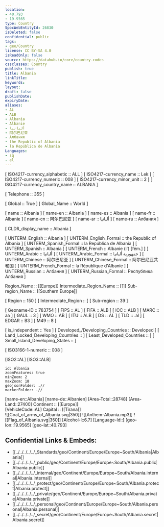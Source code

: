 ```yaml
---
location:
- 40.793
- 19.9565
type: Country
SpocWebEntityId: 26830
isDeleted: false
confidential: public
tags:
- geo/Country
license: CC BY-SA 4.0
isReadOnly: false
source: https://datahub.io/core/country-codes
cssclasses: Country
publish: true
title: Albania
linkTitle: 
keywords: 
layout: 
draft: false
publishDate: 
expiryDate: 
aliases:
- AL
- ALB
- Albania
- Albanie
- ألبانيا
- 阿尔巴尼亚
- Албания
- the Republic of Albania
- la República de Albania
Languages:
- sq
- el
---
```



[	ISO4217-currency_alphabetic	 :: ALL ] 
[	ISO4217-currency_name	 :: Lek ] 
[	ISO4217-currency_numeric	 :: 008 ] 
[	ISO4217-currency_minor_unit	 :: 2 ] 
[	ISO4217-currency_country_name	 :: ALBANIA ] 

[	Telephone	 :: 355 ] 

[	Global	 :: True ] 
[	Global_Name	 :: World ] 

[	name	 :: Albania ] 
[	name-en	 :: Albania ] 
[	name-es	 :: Albania ] 
[	name-fr	 :: Albanie ] 
[	name-cn	 :: 阿尔巴尼亚 ] 
[	name-ar	 :: ألبانيا ] 
[	name-ru	 :: Албания ] 

[	CLDR_display_name	 :: Albania ] 

[	UNTERM_English	 :: Albania ] 
[	UNTERM_English_Formal	 :: the Republic of Albania ] 
[	UNTERM_Spanish_Formal	 :: la República de Albania ] 
[	UNTERM_Spanish	 :: Albania ] 
[	UNTERM_French	 :: Albanie (l') [fém.] ] 
[	UNTERM_Arabic	 :: ألبانيا ] 
[	UNTERM_Arabic_Formal	 :: جمهورية ألبانيا ] 
[	UNTERM_Chinese	 :: 阿尔巴尼亚 ] 
[	UNTERM_Chinese_Formal	 :: 阿尔巴尼亚共和国 ] 
[	UNTERM_French_Formal	 :: la République d'Albanie ] 
[	UNTERM_Russian	 :: Албания ] 
[	UNTERM_Russian_Formal	 :: Республика Албания ] 

Region_Name ::  [[Europe]] 
Intermediate_Region_Name ::  [[]] 
Sub-region_Name ::  [[Southern Europe]] 

[	Region	 :: 150 ] 
[	Intermediate_Region	 ::  ] 
[	Sub-region	 :: 39 ] 

[	Geoname-ID	 :: 783754 ] 
[	FIPS	 :: AL ] 
[	FIFA	 :: ALB ] 
[	IOC	 :: ALB ] 
[	MARC	 :: aa ] 
[	GAUL	 :: 3 ] 
[	WMO	 :: AB ] 
[	ITU	 :: ALB ] 
[	DS	 :: AL ] 
[	TLD	 :: .al ] 
[	EDGAR	 :: B3 ] 
[	M49	 :: 8 ] 

[	is_independent	 :: Yes ] 
[	Developed_/Developing_Countries	 :: Developed ] 
[	Land_Locked_Developing_Countries	 ::  ] 
[	Least_Developed_Countries	 ::  ] 
[	Small_Island_Developing_States	 ::  ] 

[	ISO3166-1-numeric	 :: 008 ] 



[ISO2::AL] 
[ISO3::ALB] 
```leaflet
id: Albania
zoomFeatures: true 
minZoom: 2 
maxZoom: 18
geojsonFolder: .//
markerFolder: .//
```

[name-en::Albania] 
[name-de::Albanien] 
[Area-Total::28748] 
[Area-Land::27400] 
Continent :: [[Europe]]  
[VehicleCode::AL] 
Capital :: [[Tirana]]  
![[Coat_of_arms_of_Albania.svg|350]] 
![[Anthem-Albania.mp3]] 
![[Flag_of_Albania.svg|350]] 
[Alcohol-l::6.7] 
[Language-Id::] 
[geo-lon::19.9565] 
[geo-lat::40.793] 



## Confidential Links & Embeds: 
- [[../../../../../_Standards/geo/Continent/Europe/Europe~South/Albania|Albania]] 
- [[../../../../../_public/geo/Continent/Europe/Europe~South/Albania.public|Albania.public]] 
- [[../../../../../_internal/geo/Continent/Europe/Europe~South/Albania.internal|Albania.internal]] 
- [[../../../../../_protect/geo/Continent/Europe/Europe~South/Albania.protect|Albania.protect]] 
- [[../../../../../_private/geo/Continent/Europe/Europe~South/Albania.private|Albania.private]] 
- [[../../../../../_personal/geo/Continent/Europe/Europe~South/Albania.personal|Albania.personal]] 
- [[../../../../../_secret/geo/Continent/Europe/Europe~South/Albania.secret|Albania.secret]] 
